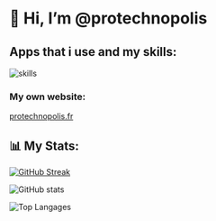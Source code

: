 # 👋 Hi, I’m @protechnopolis

## Apps that i use and my skills:
![skills](https://skillicons.dev/icons?i=raspberrypi,cloudflare,discord,discordjs,js,docker,github,replit,linux,nodejs,vscode,nginx,windows,npm,debian,docker,html,kali,postman,workers&theme=dark&perline=5)


### My own website:
[protechnopolis.fr](https://protechnopolis.fr)

## 📊 My Stats:
[![GitHub Streak](https://streak-stats.demolab.com/?user=protechnopolis)](https://git.io/streak-stats)

![GitHub stats](https://github-readme-stats.vercel.app/api?username=protechnopolis&show_icons=true&theme=radical)

![Top Langages](https://github-readme-stats.vercel.app/api/top-langs/?username=protechnopolis&layout=compact&theme=radical)
